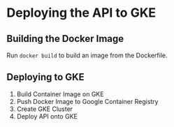 # Deploying the API to GKE

## Building the Docker Image
Run `docker build` to build an image from the Dockerfile.

## Deploying to GKE
1. Build Container Image on GKE
2. Push Docker Image to Google Container Registry
3. Create GKE Cluster
4. Deploy API onto GKE
